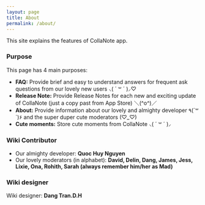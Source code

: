 ```yaml
---
layout: page
title: About
permalink: /about/
---
```


This site explains the features of CollaNote app.

### Purpose
This page has 4 main purposes:
  - **FAQ:** Provide brief and easy to understand answers for frequent ask questions from our lovely new users  ⸜( ´ ꒳ ´ )⸝♡︎
  - **Release Note:** Provide Release Notes for each new and exciting update of CollaNote (just a copy past from App Store) ＼(^o^)／
  - **About:** Provide information about our lovely and almighty developer ٩(´꒳´)۶ and the super duper cute moderators (♡︎_♡︎)
  - **Cute moments:** Store cute moments from CollaNote ⸜( ´ ꒳ ´ )⸝


### Wiki Contributor
- Our almighty developer: **Quoc Huy Nguyen**
- Our lovely moderators (in alphabet): **David, Delin, Dang, James, Jess, Lixie, Ona, Rohith, Sarah (always remember him/her as Mad)**


### Wiki designer
Wiki designer: **Dang Tran.D.H**
